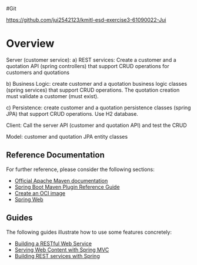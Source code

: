 #Git 

https://github.com/jui2542123/kmitl-esd-exercise3-61090022-Jui


# Overview
Server (customer service):
a) REST services: Create a customer and a quotation API (spring controllers) that support CRUD operations for customers and quotations

b) Business Logic: create customer and a quotation business logic classes (spring services) that support CRUD operations. The quotation creation must validate a customer (must exist).

c) Persistence: create customer and a quotation persistence classes (spring JPA) that support CRUD operations. Use H2 database.

Client: Call the server API (customer and quotation API) and test the CRUD

Model: customer and quotation JPA entity classes


## Reference Documentation
For further reference, please consider the following sections:

* [Official Apache Maven documentation](https://maven.apache.org/guides/index.html)
* [Spring Boot Maven Plugin Reference Guide](https://docs.spring.io/spring-boot/docs/2.4.0-SNAPSHOT/maven-plugin/reference/html/)
* [Create an OCI image](https://docs.spring.io/spring-boot/docs/2.4.0-SNAPSHOT/maven-plugin/reference/html/#build-image)
* [Spring Web](https://docs.spring.io/spring-boot/docs/2.3.3.RELEASE/reference/htmlsingle/#boot-features-developing-web-applications)

## Guides
The following guides illustrate how to use some features concretely:

* [Building a RESTful Web Service](https://spring.io/guides/gs/rest-service/)
* [Serving Web Content with Spring MVC](https://spring.io/guides/gs/serving-web-content/)
* [Building REST services with Spring](https://spring.io/guides/tutorials/bookmarks/)
